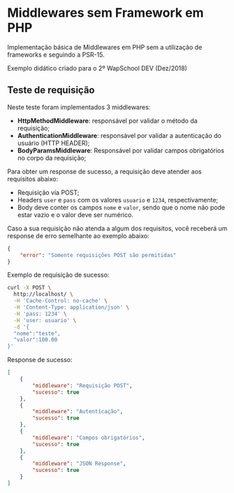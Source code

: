 # Middlewares sem Framework em PHP

Implementação básica de Middlewares em PHP sem a utilização de frameworks e seguindo a PSR-15.

Exemplo didático criado para o 2º WapSchool DEV (Dez/2018)

## Teste de requisição

Neste teste foram implementados 3 middlewares:
- **HttpMethodMiddleware**: responsável por validar o método da requisição;
- **AuthenticationMiddleware**: responsável por validar a autenticação do usuário (HTTP HEADER);
- **BodyParamsMiddleware**: Responsável por validar campos obrigatórios no corpo da requisição;

Para obter um response de sucesso, a requisição deve atender aos requisitos abaixo:
- Requisição via POST;
- Headers `user` e `pass` com os valores `usuario` e `1234`, respectivamente;
- Body deve conter os campos `nome` e `valor`, sendo que o nome não pode estar vazio e o valor deve ser numérico.

Caso a sua requisição não atenda a algum dos requisitos, você receberá um response de erro semelhante ao exemplo abaixo:
```json
{
    "error": "Somente requisições POST são permitidas"
}
```

Exemplo de requisição de sucesso:
```bash
curl -X POST \
  http://localhost/ \
  -H 'Cache-Control: no-cache' \
  -H 'Content-Type: application/json' \
  -H 'pass: 1234' \
  -H 'user: usuario' \
  -d '{
  "nome":"teste",
  "valor":100.00
}'
```

Response de sucesso:
```json
[
    {
        "middleware": "Requisição POST",
        "sucesso": true
    },
    {
        "middleware": "Autenticação",
        "sucesso": true
    },
    {
        "middleware": "Campos obrigatórios",
        "sucesso": true
    },
    {
        "middleware": "JSON Response",
        "sucesso": true
    }
]
```

